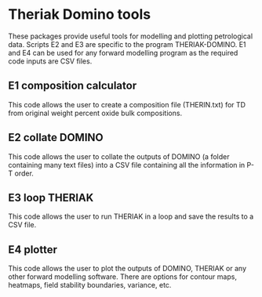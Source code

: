 # Theriak Domino tools
These packages provide useful tools for modelling and plotting petrological data. Scripts E2 and E3 are specific to the program THERIAK-DOMINO. E1 and E4 can be used for any forward modelling program as the required code inputs are CSV files.

## E1 composition calculator
This code allows the user to create a composition file (THERIN.txt) for TD from original weight percent oxide bulk compositions.

## E2 collate DOMINO
This code allows the user to collate the outputs of DOMINO (a folder containing many text files) into a CSV file containing all the information in P-T order.

## E3 loop THERIAK
This code allows the user to run THERIAK in a loop and save the results to a CSV file.

## E4 plotter
This code allows the user to plot the outputs of DOMINO, THERIAK or any other forward modelling software. There are options for contour maps, heatmaps, field stability boundaries, variance, etc.